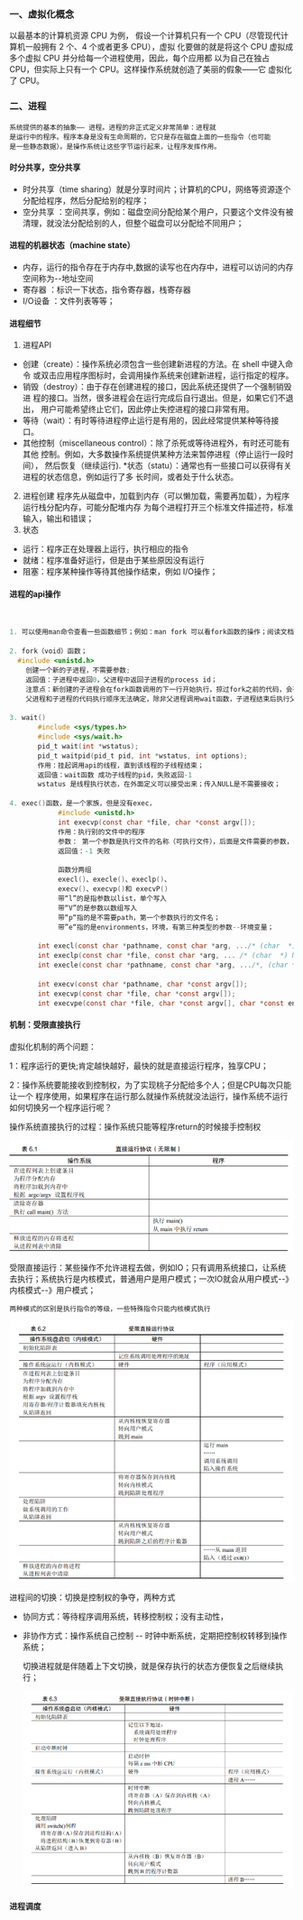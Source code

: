 ### 一、虚拟化概念

以最基本的计算机资源 CPU 为例，
假设一个计算机只有一个 CPU（尽管现代计算机一般拥有 2 个、4 个或者更多 CPU），虚拟
化要做的就是将这个 CPU 虚拟成多个虚拟 CPU 并分给每一个进程使用，因此，每个应用都
以为自己在独占 CPU，但实际上只有一个 CPU。这样操作系统就创造了美丽的假象——它
虚拟化了 CPU。

### 二、进程
    系统提供的基本的抽象—— 进程。进程的非正式定义非常简单：进程就
    是运行中的程序。程序本身是没有生命周期的，它只是存在磁盘上面的一些指令（也可能
    是一些静态数据）。是操作系统让这些字节运行起来，让程序发挥作用。

#### 时分共享，空分共享
   * 时分共享（time sharing）就是分享时间片；计算机的CPU，网络等资源逐个分配给程序，然后分配给别的程序；
   * 空分共享 ：空间共享，例如：磁盘空间分配给某个用户，只要这个文件没有被清理，就没法分配给别的人，但整个磁盘可以分配给不同用户；

#### 进程的机器状态（machine state）

   * 内存，运行的指令存在于内存中,数据的读写也在内存中，进程可以访问的内存空间称为--地址空间
   * 寄存器 ：标识一下状态，指令寄存器，栈寄存器
   * I/O设备 ：文件列表等等；

#### 进程细节

1. 进程API
* 创建（create）：操作系统必须包含一些创建新进程的方法。在 shell 中键入命令
  或双击应用程序图标时，会调用操作系统来创建新进程，运行指定的程序。
* 销毁（destroy）：由于存在创建进程的接口，因此系统还提供了一个强制销毁进
  程的接口。当然，很多进程会在运行完成后自行退出。但是，如果它们不退出，
  用户可能希望终止它们，因此停止失控进程的接口非常有用。
* 等待（wait）：有时等待进程停止运行是有用的，因此经常提供某种等待接口。
* 其他控制（miscellaneous control）：除了杀死或等待进程外，有时还可能有其他
  控制。例如，大多数操作系统提供某种方法来暂停进程（停止运行一段时间），
  然后恢复（继续运行).
  *状态（statu）：通常也有一些接口可以获得有关进程的状态信息，例如运行了多
  长时间，或者处于什么状态。

2. 进程创建
   程序先从磁盘中，加载到内存（可以懒加载，需要再加载），为程序运行栈分配内存，可能分配堆内存
   为每个进程打开三个标准文件描述符，标准输入，输出和错误；
3. 状态
  * 运行：程序正在处理器上运行，执行相应的指令
  * 就绪：程序准备好运行，但是由于某些原因没有运行
  * 阻塞：程序某种操作等待其他操作结束，例如 I/O操作；

#### 进程的api操作

​	

```c
1. 可以使用man命令查看一些函数细节；例如：man fork 可以看fork函数的操作；阅读文档j可以往下翻页 q是退出文档。

2. fork（void）函数；
  #include <unistd.h>
	创建一个新的子进程，不需要参数;
	返回值：子进程中返回0，父进程中返回子进程的process id；
	注意点：新创建的子进程会在fork函数调用的下一行开始执行，掠过fork之前的代码，会有自己的地址空间？？？
	父进程和子进程的代码执行顺序无法确定，除非父进程调用wait函数，子进程结束后执行父进程wait后面的代码；
	
3. wait()
       #include <sys/types.h>
       #include <sys/wait.h>
       pid_t wait(int *wstatus);
       pid_t waitpid(pid_t pid, int *wstatus, int options);
       作用：挂起调用api的线程，直到该线程的子线程结束；
       返回值：wait函数 成功子线程的pid，失败返回-1
       wstatus 是线程执行状态，在外面定义可以接受出来；传入NULL是不需要接收；

4. exec()函数，是一个家族，但是没有exec，
 			#include <unistd.h>
			int execvp(const char *file, char *const argv[]);
			作用：执行别的文件中的程序
			参数： 第一个参数是执行文件的名称（可执行文件），后面是文件需要的参数，参数最后以NULL结尾；
			返回值：-1 失败
			
			函数分两组
			execl()、execle()、execlp()、
			execv()、execvp()和 execvP()
			带“l”的是指参数以list，单个写入
			带“V”的是参数以数组写入
			带“p“指的是不需要path，第一个参数执行的文件名；
			带”e“指的是environments，环境，有第三种类型的参数--环境变量；
			 
	   int execl(const char *pathname, const char *arg, .../* (char  *) NULL */);
       int execlp(const char *file, const char *arg, ... /* (char  *) NULL */);
       int execle(const char *pathname, const char *arg, .../*, (char *) NULL,  *const envp[] */);
       
       int execv(const char *pathname, char *const argv[]);
       int execvp(const char *file, char *const argv[]);
       int execvpe(const char *file, char *const argv[], char *const envp[]);
```



#### 机制：受限直接执行

虚拟化机制的两个问题：

​		1：程序运行的更快;肯定越快越好，最快的就是直接运行程序，独享CPU；

​		2：操作系统要能接收到控制权，为了实现桃子分配给多个人；但是CPU每次只能让一个
程序使用，如果程序在运行那么就操作系统就没法运行，操作系统不运行如何切换另一个程序运行呢？

操作系统直接执行的过程：操作系统只能等程序return的时候接手控制权

![直接运行](OS-homework\image\img.png)

受限直接运行：某些操作不允许进程去做，例如IO；只有调用系统接口，让系统去执行；系统执行是内核模式，普通用户是用户模式；一次IO就会从用户模式--》内核模式--》用户模式；

`两种模式的区别是执行指令的等级，一些特殊指令只能内核模式执行`

![受限执行](OS-homework\image\img_1.png)

进程间的切换：切换是控制权的争夺，两种方式

* 协同方式：等待程序调用系统，转移控制权；没有主动性，

* 非协作方式：操作系统自己控制 -- 时钟中断系统，定期把控制权转移到操作系统；

  

  切换进程就是伴随着上下文切换，就是保存执行的状态方便恢复之后继续执行；

  ![](OS-homework\image\img_2.png)

#### 进程调度



